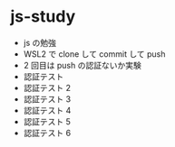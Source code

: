 # js-study

- js の勉強
- WSL2 で clone して commit して push
- 2 回目は push の認証ないか実験
- 認証テスト
- 認証テスト 2
- 認証テスト 3
- 認証テスト 4
- 認証テスト 5
- 認証テスト 6 

